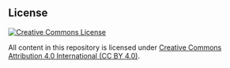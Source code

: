 ## License

<a rel="license" href="http://creativecommons.org/licenses/by/4.0/"><img alt="Creative Commons License" style="border-width:0" src="https://i.creativecommons.org/l/by/4.0/88x31.png" /></a>

All content in this repository is licensed under [Creative Commons Attribution 4.0
International (CC BY 4.0)](https://creativecommons.org/licenses/by/4.0/).
